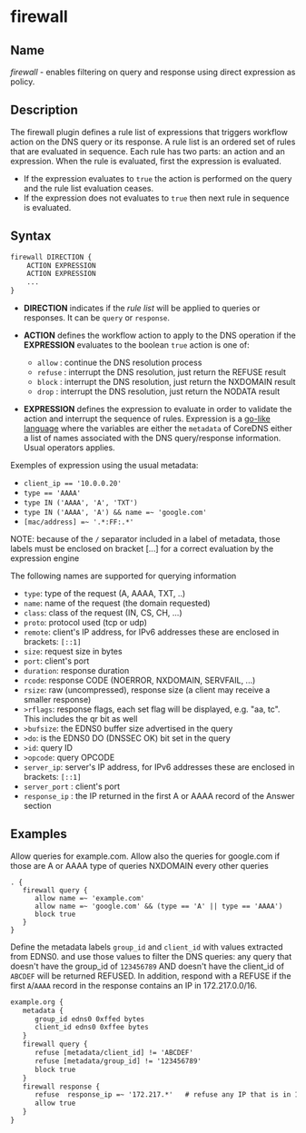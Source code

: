 # firewall

## Name

*firewall* - enables filtering on query and response using direct expression as policy.

## Description

The firewall plugin defines a rule list of expressions that triggers workflow action on the DNS query or its response.
A rule list is an ordered set of rules that are evaluated in sequence.
Each rule has two parts: an action and an expression. When the rule is evaluated,
first the expression is evaluated.
- If the expression evaluates to `true` the action is performed on the query and the rule list evaluation ceases.
- If the expression does not evaluates to `true` then next rule in sequence is evaluated.


## Syntax

~~~ txt
firewall DIRECTION {
    ACTION EXPRESSION
    ACTION EXPRESSION
    ...
}
~~~~

* **DIRECTION** indicates if the _rule list_ will be applied to queries or responses. It can be `query` or `response`.

* **ACTION** defines the workflow action to apply to the DNS operation if the **EXPRESSION** evaluates to the boolean `true`
action is one of:
  - `allow` : continue the DNS resolution process
  - `refuse` : interrupt the DNS resolution, just return the REFUSE result
  - `block` : interrupt the DNS resolution, just return the NXDOMAIN result
  - `drop` : interrupt the DNS resolution, just return the NODATA result

* **EXPRESSION** defines the expression to evaluate in order to validate the action and interrupt the sequence of rules.
Expression is a [go-like language](https://github.com/Knetic/govaluate/blob/master/MANUAL.md)
where the variables are either the `metadata` of CoreDNS either a list of names associated with the DNS query/response information.
Usual operators applies.

Exemples of expression using the usual metadata:
* `client_ip == '10.0.0.20'`
* `type == 'AAAA'`
* `type IN ('AAAA', 'A', 'TXT')`
* `type IN ('AAAA', 'A') && name =~ 'google.com'`
* `[mac/address] =~ '.*:FF:.*'`

NOTE: because of the `/` separator included in a label of metadata, those labels must be enclosed on bracket [...] for a correct evaluation by the expression engine

The following names are supported for querying information

* `type`: type of the request (A, AAAA, TXT, ..)
* `name`: name of the request (the domain requested)
* `class`: class of the request (IN, CS, CH, ...)
* `proto`: protocol used (tcp or udp)
* `remote`: client's IP address, for IPv6 addresses these are enclosed in brackets: `[::1]`
* `size`: request size in bytes
* `port`: client's port
* `duration`: response duration
* `rcode`: response CODE (NOERROR, NXDOMAIN, SERVFAIL, ...)
* `rsize`: raw (uncompressed), response size (a client may receive a smaller response)
* `>rflags`: response flags, each set flag will be displayed, e.g. "aa, tc". This includes the qr
  bit as well
* `>bufsize`: the EDNS0 buffer size advertised in the query
* `>do`: is the EDNS0 DO (DNSSEC OK) bit set in the query
* `>id`: query ID
* `>opcode`: query OPCODE
* `server_ip`: server's IP address, for IPv6 addresses these are enclosed in brackets: `[::1]`
* `server_port` : client's port
* `response_ip` : the IP returned in the first A or AAAA record of the Answer section


## Examples

Allow queries for example.com.
Allow also the queries for google.com if those are A or AAAA type of queries
NXDOMAIN every other queries

~~~ corefile
. {
   firewall query {
      allow name =~ 'example.com'
      allow name =~ 'google.com' && (type == 'A' || type == 'AAAA')
      block true
   }
}
~~~


Define the metadata labels `group_id` and `client_id` with values extracted from EDNS0.
and use those values to filter the DNS queries: any query that doesn't have the group_id of `123456789` AND doesn't have the client_id of `ABCDEF` will be returned REFUSED.
In addition, respond with a REFUSE if the first `A`/`AAAA` record in the response contains an IP in 172.217.0.0/16.


~~~ txt
example.org {
   metadata {
      group_id edns0 0xffed bytes
      client_id edns0 0xffee bytes
   }
   firewall query {
      refuse [metadata/client_id] != 'ABCDEF'
      refuse [metadata/group_id] != '123456789'
      block true
   }
   firewall response {
      refuse  response_ip =~ '172.217.*'   # refuse any IP that is in 172.217.0.0/16
      allow true
   }
}
~~~

